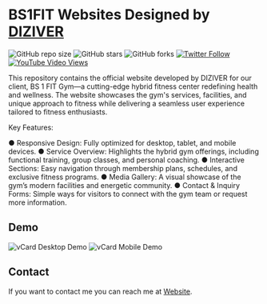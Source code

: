 # BS1FIT Websites Designed by [DIZIVER](https://www.diziver.com)

![GitHub repo size](https://img.shields.io/github/repo-size/codewithsadee/vcard-personal-portfolio)
![GitHub stars](https://img.shields.io/github/stars/codewithsadee/vcard-personal-portfolio?style=social)
![GitHub forks](https://img.shields.io/github/forks/codewithsadee/vcard-personal-portfolio?style=social)
[![Twitter Follow](https://img.shields.io/twitter/follow/codewithsadee?style=social)](https://twitter.com/intent/follow?screen_name=codewithsadee)
[![YouTube Video Views](https://img.shields.io/youtube/views/SoxmIlgf2zM?style=social)](https://youtu.be/SoxmIlgf2zM)

This repository contains the official website developed by DIZIVER for our client, BS 1 FIT Gym—a cutting-edge hybrid fitness center redefining health and wellness. The website showcases the gym's services, facilities, and unique approach to fitness while delivering a seamless user experience tailored to fitness enthusiasts.

Key Features:

● Responsive Design: Fully optimized for desktop, tablet, and mobile devices.
● Service Overview: Highlights the hybrid gym offerings, including functional training, group classes, and personal coaching.
● Interactive Sections: Easy navigation through membership plans, schedules, and exclusive fitness programs.
● Media Gallery: A visual showcase of the gym’s modern facilities and energetic community.
● Contact & Inquiry Forms: Simple ways for visitors to connect with the gym team or request more information.

## Demo

![vCard Desktop Demo](./https://diziver.com/assets/imgs/websites/2.jpg")
![vCard Mobile Demo](./website-demo-image/mobile.png "Mobile Demo")

## Contact

If you want to contact me you can reach me at [Website](https://www.saurjya.in).
